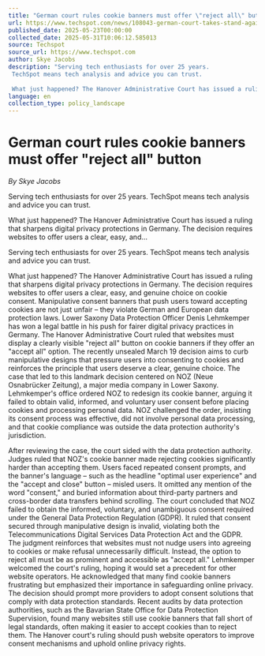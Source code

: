 ```yaml
---
title: "German court rules cookie banners must offer \"reject all\" button"
url: https://www.techspot.com/news/108043-german-court-takes-stand-against-manipulative-cookie-banners.html
published_date: 2025-05-23T00:00:00
collected_date: 2025-05-31T10:06:12.585013
source: Techspot
source_url: https://www.techspot.com
author: Skye Jacobs
description: "Serving tech enthusiasts for over 25 years.
 TechSpot means tech analysis and advice you can trust.
 
 What just happened? The Hanover Administrative Court has issued a ruling that sharpens digital privacy protections in Germany. The decision requires websites to offer users a clear, easy, and..."
language: en
collection_type: policy_landscape
---
```


# German court rules cookie banners must offer "reject all" button

*By Skye Jacobs*

Serving tech enthusiasts for over 25 years.
 TechSpot means tech analysis and advice you can trust.
 
 What just happened? The Hanover Administrative Court has issued a ruling that sharpens digital privacy protections in Germany. The decision requires websites to offer users a clear, easy, and...

Serving tech enthusiasts for over 25 years.
 TechSpot means tech analysis and advice you can trust.
 
 What just happened? The Hanover Administrative Court has issued a ruling that sharpens digital privacy protections in Germany. The decision requires websites to offer users a clear, easy, and genuine choice on cookie consent. Manipulative consent banners that push users toward accepting cookies are not just unfair – they violate German and European data protection laws. 
 Lower Saxony Data Protection Officer Denis Lehmkemper has won a legal battle in his push for fairer digital privacy practices in Germany. The Hanover Administrative Court ruled that websites must display a clearly visible "reject all" button on cookie banners if they offer an "accept all" option. 
 The recently unsealed March 19 decision aims to curb manipulative designs that pressure users into consenting to cookies and reinforces the principle that users deserve a clear, genuine choice. 
 The case that led to this landmark decision centered on NOZ (Neue Osnabrücker Zeitung), a major media company in Lower Saxony. Lehmkemper's office ordered NOZ to redesign its cookie banner, arguing it failed to obtain valid, informed, and voluntary user consent before placing cookies and processing personal data. 
 NOZ challenged the order, insisting its consent process was effective, did not involve personal data processing, and that cookie compliance was outside the data protection authority's jurisdiction. 
 
 After reviewing the case, the court sided with the data protection authority. Judges ruled that NOZ's cookie banner made rejecting cookies significantly harder than accepting them. Users faced repeated consent prompts, and the banner's language – such as the headline "optimal user experience" and the "accept and close" button – misled users. It omitted any mention of the word "consent," and buried information about third-party partners and cross-border data transfers behind scrolling. 
 The court concluded that NOZ failed to obtain the informed, voluntary, and unambiguous consent required under the General Data Protection Regulation (GDPR). It ruled that consent secured through manipulative design is invalid, violating both the Telecommunications Digital Services Data Protection Act and the GDPR. 
 The judgment reinforces that websites must not nudge users into agreeing to cookies or make refusal unnecessarily difficult. Instead, the option to reject all must be as prominent and accessible as "accept all." 
 Lehmkemper welcomed the court's ruling, hoping it would set a precedent for other website operators. He acknowledged that many find cookie banners frustrating but emphasized their importance in safeguarding online privacy. The decision should prompt more providers to adopt consent solutions that comply with data protection standards. 
 Recent audits by data protection authorities, such as the Bavarian State Office for Data Protection Supervision, found many websites still use cookie banners that fall short of legal standards, often making it easier to accept cookies than to reject them. The Hanover court's ruling should push website operators to improve consent mechanisms and uphold online privacy rights.